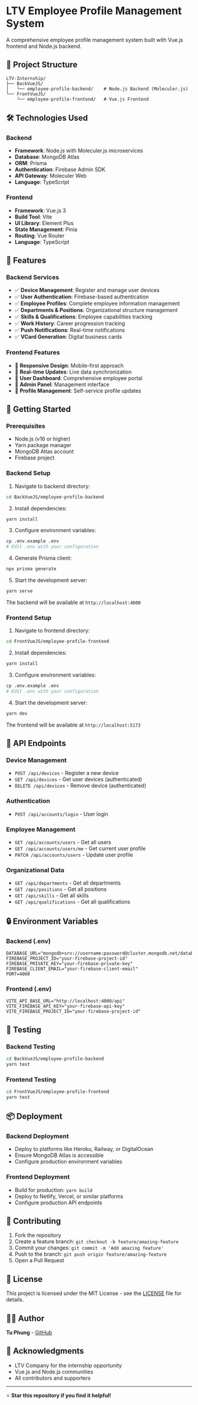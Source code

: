 # LTV Employee Profile Management System

A comprehensive employee profile management system built with Vue.js frontend and Node.js backend.

## 🚀 Project Structure

```
LTV-Internship/
├── BackVueJS/
│   └── employee-profile-backend/    # Node.js Backend (Moleculer.js)
└── FrontVueJS/
    └── employee-profile-frontend/   # Vue.js Frontend
```

## 🛠️ Technologies Used

### Backend

- **Framework**: Node.js with Moleculer.js microservices
- **Database**: MongoDB Atlas
- **ORM**: Prisma
- **Authentication**: Firebase Admin SDK
- **API Gateway**: Moleculer Web
- **Language**: TypeScript

### Frontend

- **Framework**: Vue.js 3
- **Build Tool**: Vite
- **UI Library**: Element Plus
- **State Management**: Pinia
- **Routing**: Vue Router
- **Language**: TypeScript

## 🔧 Features

### Backend Services

- ✅ **Device Management**: Register and manage user devices
- ✅ **User Authentication**: Firebase-based authentication
- ✅ **Employee Profiles**: Complete employee information management
- ✅ **Departments & Positions**: Organizational structure management
- ✅ **Skills & Qualifications**: Employee capabilities tracking
- ✅ **Work History**: Career progression tracking
- ✅ **Push Notifications**: Real-time notifications
- ✅ **VCard Generation**: Digital business cards

### Frontend Features

- 🔄 **Responsive Design**: Mobile-first approach
- 🔄 **Real-time Updates**: Live data synchronization
- 🔄 **User Dashboard**: Comprehensive employee portal
- 🔄 **Admin Panel**: Management interface
- 🔄 **Profile Management**: Self-service profile updates

## 🚀 Getting Started

### Prerequisites

- Node.js (v16 or higher)
- Yarn package manager
- MongoDB Atlas account
- Firebase project

### Backend Setup

1. Navigate to backend directory:

```bash
cd BackVueJS/employee-profile-backend
```

2. Install dependencies:

```bash
yarn install
```

3. Configure environment variables:

```bash
cp .env.example .env
# Edit .env with your configuration
```

4. Generate Prisma client:

```bash
npx prisma generate
```

5. Start the development server:

```bash
yarn serve
```

The backend will be available at `http://localhost:4000`

### Frontend Setup

1. Navigate to frontend directory:

```bash
cd FrontVueJS/employee-profile-frontend
```

2. Install dependencies:

```bash
yarn install
```

3. Configure environment variables:

```bash
cp .env.example .env
# Edit .env with your configuration
```

4. Start the development server:

```bash
yarn dev
```

The frontend will be available at `http://localhost:5173`

## 📡 API Endpoints

### Device Management

- `POST /api/devices` - Register a new device
- `GET /api/devices` - Get user devices (authenticated)
- `DELETE /api/devices` - Remove device (authenticated)

### Authentication

- `POST /api/accounts/login` - User login

### Employee Management

- `GET /api/accounts/users` - Get all users
- `GET /api/accounts/users/me` - Get current user profile
- `PATCH /api/accounts/users` - Update user profile

### Organizational Data

- `GET /api/departments` - Get all departments
- `GET /api/positions` - Get all positions
- `GET /api/skills` - Get all skills
- `GET /api/qualifications` - Get all qualifications

## 🔒 Environment Variables

### Backend (.env)

```env
DATABASE_URL="mongodb+srv://username:password@cluster.mongodb.net/database"
FIREBASE_PROJECT_ID="your-firebase-project-id"
FIREBASE_PRIVATE_KEY="your-firebase-private-key"
FIREBASE_CLIENT_EMAIL="your-firebase-client-email"
PORT=4000
```

### Frontend (.env)

```env
VITE_API_BASE_URL="http://localhost:4000/api"
VITE_FIREBASE_API_KEY="your-firebase-api-key"
VITE_FIREBASE_PROJECT_ID="your-firebase-project-id"
```

## 🧪 Testing

### Backend Testing

```bash
cd BackVueJS/employee-profile-backend
yarn test
```

### Frontend Testing

```bash
cd FrontVueJS/employee-profile-frontend
yarn test
```

## 📦 Deployment

### Backend Deployment

- Deploy to platforms like Heroku, Railway, or DigitalOcean
- Ensure MongoDB Atlas is accessible
- Configure production environment variables

### Frontend Deployment

- Build for production: `yarn build`
- Deploy to Netlify, Vercel, or similar platforms
- Configure production API endpoints

## 🤝 Contributing

1. Fork the repository
2. Create a feature branch: `git checkout -b feature/amazing-feature`
3. Commit your changes: `git commit -m 'Add amazing feature'`
4. Push to the branch: `git push origin feature/amazing-feature`
5. Open a Pull Request

## 📝 License

This project is licensed under the MIT License - see the [LICENSE](LICENSE) file for details.

## 👨‍💻 Author

**Tu Phung** - [GitHub](https://github.com/TuPhung369)

## 🙏 Acknowledgments

- LTV Company for the internship opportunity
- Vue.js and Node.js communities
- All contributors and supporters

---

⭐ **Star this repository if you find it helpful!**
